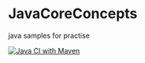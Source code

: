 # JavaCoreConcepts
java samples for practise

[![Java CI with Maven](https://github.com/rohankumardubey/JavaCoreConcepts/actions/workflows/maven.yml/badge.svg)](https://github.com/rohankumardubey/JavaCoreConcepts/actions/workflows/maven.yml)
